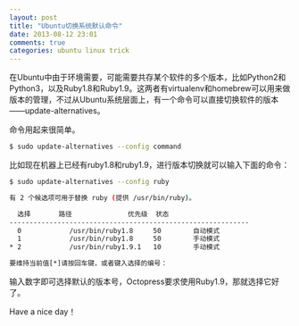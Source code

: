 ```yaml
---
layout: post
title: "Ubuntu切换系统默认命令"
date: 2013-08-12 23:01
comments: true
categories: ubuntu linux trick
---
```

在Ubuntu中由于环境需要，可能需要共存某个软件的多个版本，比如Python2和Python3，以及Ruby1.8和Ruby1.9。这两者有virtualenv和homebrew可以用来做版本的管理，不过从Ubuntu系统层面上，有一个命令可以直接切换软件的版本——update-alternatives。

命令用起来很简单。

``` bash
$ sudo update-alternatives --config command
```

<!-- more -->

比如现在机器上已经有ruby1.8和ruby1.9，进行版本切换就可以输入下面的命令：

``` bash
$ sudo update-alternatives --config ruby

有 2 个候选项可用于替换 ruby (提供 /usr/bin/ruby)。

  选择       路径              优先级  状态
------------------------------------------------------------
  0            /usr/bin/ruby1.8     50        自动模式
  1            /usr/bin/ruby1.8     50        手动模式
* 2            /usr/bin/ruby1.9.1   10        手动模式

要维持当前值[*]请按回车键，或者键入选择的编号：
```
输入数字即可选择默认的版本号，Octopress要求使用Ruby1.9，那就选择它好了。

Have a nice day！
